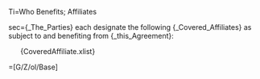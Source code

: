 Ti=Who Benefits; Affiliates

sec={_The_Parties} each designate the following {_Covered_Affiliates} as subject to and benefiting from {_this_Agreement}:<ol>{CoveredAffiliate.xlist}</ol>

=[G/Z/ol/Base]

